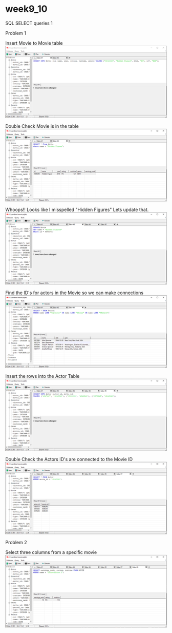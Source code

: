 # week9_10
SQL SELECT queries 1

Problem 1

Insert Movie to Movie table
<img src="./pics/Problem1/InsertMovie.PNG">

Double Check Movie is in the table
<img src="./pics/Problem1/SelectMovie.PNG">

Whoops!!
Looks like I misspelled "Hidden Figures"
Lets update that.
<img src="./pics/Problem1/FixMisSpelledName.PNG">

Find the ID's for actors in the Movie so we can make connections
<img src="./pics/Problem1/FindPersons.PNG">

Insert the rows into the Actor Table
<img src="./pics/Problem1/AddConnections.PNG">

Double Check the Actors ID's are connected to the Movie ID
<img src="./pics/Problem1/DoubleCheckConnections.PNG">

Problem 2

Select three columns from a specific movie
<img src="./pics/Problem2/tuple.PNG">
